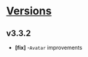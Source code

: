 # [Versions](https://github.com/Tracktor/design-system/releases)

## v3.3.2
- **[fix]** -`Avatar` improvements
